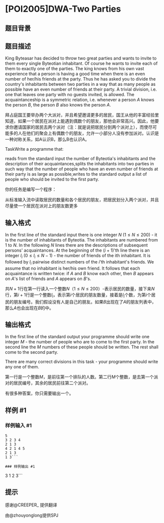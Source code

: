 # [POI2005]DWA-Two Parties

## 题目背景



## 题目描述

King Byteasar has decided to throw two great parties and wants to invite to them every single Byteotian inhabitant. Of course he wants to invite each of them to exactly one of the parties. The king knows from his own vast experience that a person is having a good time when there is an even number of her/his friends at the party. Thus he has asked you to divide the country's inhabitants between two parties in a way that as many people as possible have an even number of friends at their party. A trivial division, i.e. one that leaves one party with no guests invited, is allowed. The acquaintanceship is a symmetric relation, i.e. whenever a person $A$ knows the person $B$, the person $B$ also knows the person $A$.

拜占庭国王要举办两个大派对，并且希望邀请更多的居民，国王从他的丰富经验里知道，如果一个居民在派对上能遇到偶数个的朋友，那他会非常高兴。因此，他要求你邀请国家的居民去两个派对（注：就是说把居民分到两个派对上），而使尽可能多的人在他们的聚会上有偶数个的朋友，允许一小部分人没有参加派对。认识是一种对称关系，如A认识B，那么B也认识A。

TaskWrite a programme that:

reads from the standard input the number of Byteotia's inhabitants and the description of their acquaintances,splits the inhabitants into two parties in such way that the number of people who have an even number of friends at their party is as large as possible,writes to the standard output a list of people who should be invited to the first party.

你的任务是编写一个程序：

从标准输入流中读取居民的数量和各个居民的朋友，把居民划分入两个派对，并且尽量使一个居民在派对上的朋友数更多


## 输入格式

In the first line of the standard input there is one integer $N$ ($1\le N\le 200$) - it is the number of inhabitants of Byteotia. The inhabitants are numbered from $1$ to $N$. In the following $N$ lines there are the descriptions of subsequent persons' acquaintances. At the beginning of the $(i+1)$'th line there is an integer $l_i$ ($0\le l_i\le N-1$) - the number of friends of the ith inhabitant. It is followed by $l_i$ pairwise distinct numbers of the $i$'th inhabitant's friends. We assume that no inhabitant is her/his own friend. It follows that each acquaintance is written twice: if $A$ and $B$ know each other, then $B$ appears on $A$'s list of friends and $A$ appears on $B$'s.

共$N+1$行在第一行读入一个整数$N$（$1\le N\le 200$）-表示居民的数量，接下来$N$行，第$i+1$行是一个整数$l_i$，表示第$i$个居民的朋友数量，接着是$l_i$个数，为第$i$个居民的朋友编号。我们假设没有人是自己的朋友。如果$B$出现在了$A$的朋友列表中，那么$A$也会出现在$B$的中。


## 输出格式

In the first line of the standard output your programme should write one integer $M$ - the number of people who are to come to the first party. In the second line the $M$ numbers of these people should be written. The rest shall come to the second party.

There are many correct divisions in this task - your programme should write any one of them.

第一行是一个整数$M$，是前往第一个排队的人数。第二行$M$个整数，是去第一个派对的居民编号，其余的居民前往第二个派对。


有很多种答案，你只需要输出一个。


## 样例 #1

### 样例输入 #1
```
5
3 2 3 4
2 1 3
4 2 1 4 5
2 1 3
1 3```

### 样例输出 #1

```
3
1 2 3```

## 提示

感谢@CREEPER\_ 提供翻译

由@zhouyonglong提供SPJ

